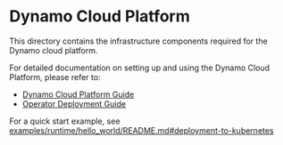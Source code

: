 <!--
SPDX-FileCopyrightText: Copyright (c) 2025 NVIDIA CORPORATION & AFFILIATES. All rights reserved.
SPDX-License-Identifier: Apache-2.0

Licensed under the Apache License, Version 2.0 (the "License");
you may not use this file except in compliance with the License.
You may obtain a copy of the License at

http://www.apache.org/licenses/LICENSE-2.0

Unless required by applicable law or agreed to in writing, software
distributed under the License is distributed on an "AS IS" BASIS,
WITHOUT WARRANTIES OR CONDITIONS OF ANY KIND, either express or implied.
See the License for the specific language governing permissions and
limitations under the License.
-->

# Dynamo Cloud Platform

This directory contains the infrastructure components required for the Dynamo cloud platform.

For detailed documentation on setting up and using the Dynamo Cloud Platform, please refer to:
- [Dynamo Cloud Platform Guide](../../docs/guides/dynamo_deploy/dynamo_cloud.md)
- [Operator Deployment Guide](../../docs/guides/dynamo_deploy/dynamo_operator.md)

For a quick start example, see [examples/runtime/hello_world/README.md#deployment-to-kubernetes](../../examples/runtime/hello_world/README.md#deployment-to-kubernetes)